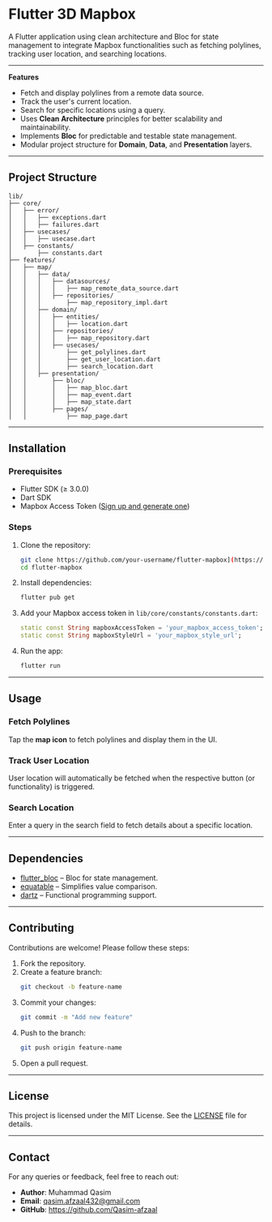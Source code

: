 # Flutter 3D Mapbox 

A Flutter application using clean architecture and Bloc for state management to integrate Mapbox functionalities such as fetching polylines, tracking user location, and searching locations.

---

 **Features**
- Fetch and display polylines from a remote data source.
- Track the user's current location.
- Search for specific locations using a query.
- Uses **Clean Architecture** principles for better scalability and maintainability.
- Implements **Bloc** for predictable and testable state management.
- Modular project structure for **Domain**, **Data**, and **Presentation** layers.

---

## **Project Structure**
```plaintext
lib/
├── core/
│   ├── error/
│   │   ├── exceptions.dart
│   │   ├── failures.dart
│   ├── usecases/
│   │   ├── usecase.dart
│   ├── constants/
│       ├── constants.dart
├── features/
│   ├── map/
│   │   ├── data/
│   │   │   ├── datasources/
│   │   │   │   ├── map_remote_data_source.dart
│   │   │   ├── repositories/
│   │   │       ├── map_repository_impl.dart
│   │   ├── domain/
│   │   │   ├── entities/
│   │   │   │   ├── location.dart
│   │   │   ├── repositories/
│   │   │   │   ├── map_repository.dart
│   │   │   ├── usecases/
│   │   │       ├── get_polylines.dart
│   │   │       ├── get_user_location.dart
│   │   │       ├── search_location.dart
│   │   ├── presentation/
│   │       ├── bloc/
│   │       │   ├── map_bloc.dart
│   │       │   ├── map_event.dart
│   │       │   ├── map_state.dart
│   │       ├── pages/
│   │           ├── map_page.dart
```

---

## **Installation**

### **Prerequisites**
- Flutter SDK (≥ 3.0.0)
- Dart SDK
- Mapbox Access Token ([Sign up and generate one](https://account.mapbox.com/auth/signup/))

### **Steps**
1. Clone the repository:
   ```bash
   git clone https://github.com/your-username/flutter-mapbox](https://github.com/Qasim-afzaal/flutter_3d_map_box.git
   cd flutter-mapbox
   ```
2. Install dependencies:
   ```bash
   flutter pub get
   ```
3. Add your Mapbox access token in `lib/core/constants/constants.dart`:
   ```dart
   static const String mapboxAccessToken = 'your_mapbox_access_token';
   static const String mapboxStyleUrl = 'your_mapbox_style_url';
   ```
4. Run the app:
   ```bash
   flutter run
   ```

---

## **Usage**
### Fetch Polylines
Tap the **map icon** to fetch polylines and display them in the UI.

### Track User Location
User location will automatically be fetched when the respective button (or functionality) is triggered.

### Search Location
Enter a query in the search field to fetch details about a specific location.

---

## **Dependencies**
- [flutter_bloc](https://pub.dev/packages/flutter_bloc) – Bloc for state management.
- [equatable](https://pub.dev/packages/equatable) – Simplifies value comparison.
- [dartz](https://pub.dev/packages/dartz) – Functional programming support.

---

## **Contributing**
Contributions are welcome! Please follow these steps:
1. Fork the repository.
2. Create a feature branch:
   ```bash
   git checkout -b feature-name
   ```
3. Commit your changes:
   ```bash
   git commit -m "Add new feature"
   ```
4. Push to the branch:
   ```bash
   git push origin feature-name
   ```
5. Open a pull request.

---

## **License**
This project is licensed under the MIT License. See the [LICENSE](LICENSE) file for details.

---

## **Contact**
For any queries or feedback, feel free to reach out:
- **Author**: Muhammad Qasim
- **Email**: qasim.afzaal432@gmail.com
- **GitHub**: https://github.com/Qasim-afzaal
